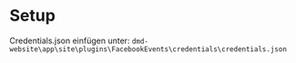 # Setup

Credentials.json einfügen unter: `dmd-website\app\site\plugins\FacebookEvents\credentials\credentials.json`